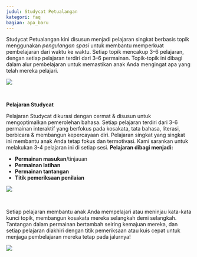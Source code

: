 ```yaml
---
judul: Studycat Petualangan
kategori: faq
bagian: apa_baru
---
```

Studycat Petualangan kini disusun menjadi pelajaran singkat berbasis topik menggunakan *pengulangan spasi* untuk membantu memperkuat pembelajaran dari waktu ke waktu. Setiap topik mencakup 3–6 pelajaran, dengan setiap pelajaran terdiri dari 3–6 permainan. Topik-topik ini dibagi dalam alur pembelajaran untuk memastikan anak Anda mengingat apa yang telah mereka pelajari. 

![](https://help.Studycat.com/hc/article_attachments/40395054421145) 

 

**Pelajaran Studycat**

Pelajaran Studycat dikurasi dengan cermat & disusun untuk mengoptimalkan pemerolehan bahasa. Setiap pelajaran terdiri dari 3-6 permainan interaktif yang berfokus pada kosakata, tata bahasa, literasi, berbicara \& membangun kepercayaan diri. Pelajaran singkat yang singkat ini membantu anak Anda tetap fokus dan termotivasi. Kami sarankan untuk melakukan 3-4 pelajaran ini di setiap sesi. **Pelajaran dibagi menjadi:**

* **Permainan masukan**/tinjauan
* **Permainan latihan**
* **Permainan tantangan**
* **Titik pemeriksaan penilaian**

![](https://help.Studycat.com/hc/article_attachments/40396315316121)

 

Setiap pelajaran membantu anak Anda mempelajari atau meninjau kata-kata kunci topik, membangun kosakata mereka selangkah demi selangkah. Tantangan dalam permainan bertambah seiring kemajuan mereka, dan setiap pelajaran diakhiri dengan titik pemeriksaan atau kuis cepat untuk menjaga pembelajaran mereka tetap pada jalurnya!

![](https://help.Studycat.com/hc/article_attachments/40396294306841)